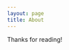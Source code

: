 ```yaml
---
layout: page
title: About
---
```



<p class="social-icons">
  <a href="https://twitter.com/msubbaiah1"><i class="fa fa-twitter fa-2x"></i></a>
  <a href="https://github.com/meysubb"><i class="fa fa-github fa-2x"></i></a>
  <a href="https://www.linkedin.com/in/msubbaiah"><i class="fa fa-linkedin fa-2x"></i></a>
  <!-- <a href="https://www.youtube.com/user/lanyonm"><i class="fa fa-youtube fa-2x"></i></a> -->
</p>

Thanks for reading!
